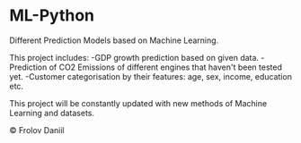 # ML-Python
Different Prediction Models based on Machine Learning.

This project includes: 
-GDP growth prediction based on given data.
-Prediction of CO2 Emissions of different engines that haven't been tested yet.
-Customer categorisation by their features: age, sex, income, education etc.

This project will be constantly updated with new methods of Machine Learning and datasets.

© Frolov Daniil
